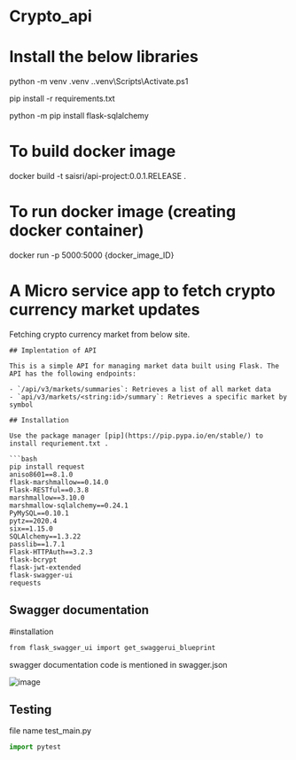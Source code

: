 # Crypto_api


# Install the below libraries

python -m venv .venv
.\.venv\Scripts\Activate.ps1 

pip install -r requirements.txt

python -m pip install flask-sqlalchemy

# To build docker image
docker build -t saisri/api-project:0.0.1.RELEASE .

# To run docker image (creating docker container)
docker run -p 5000:5000 {docker_image_ID}


# A Micro service app to fetch crypto currency market updates

Fetching crypto currency market from below site.

 
```
## Implentation of API

This is a simple API for managing market data built using Flask. The API has the following endpoints:

- `/api/v3/markets/summaries`: Retrieves a list of all market data
- `api/v3/markets/<string:id>/summary`: Retrieves a specific market by symbol

## Installation

Use the package manager [pip](https://pip.pypa.io/en/stable/) to install requriement.txt .

```bash
pip install request
aniso8601==8.1.0
flask-marshmallow==0.14.0
Flask-RESTful==0.3.8
marshmallow==3.10.0
marshmallow-sqlalchemy==0.24.1
PyMySQL==0.10.1
pytz==2020.4
six==1.15.0
SQLAlchemy==1.3.22
passlib==1.7.1
Flask-HTTPAuth==3.2.3
flask-bcrypt
flask-jwt-extended
flask-swagger-ui
requests
```
## Swagger documentation
#installation
```bash
from flask_swagger_ui import get_swaggerui_blueprint
```
swagger documentation code is mentioned in swagger.json

![image](https://user-images.githubusercontent.com/122692986/216951722-10a979bf-4ec0-4876-b549-2ba686114dad.png)



## Testing
file name test_main.py

```python
import pytest
